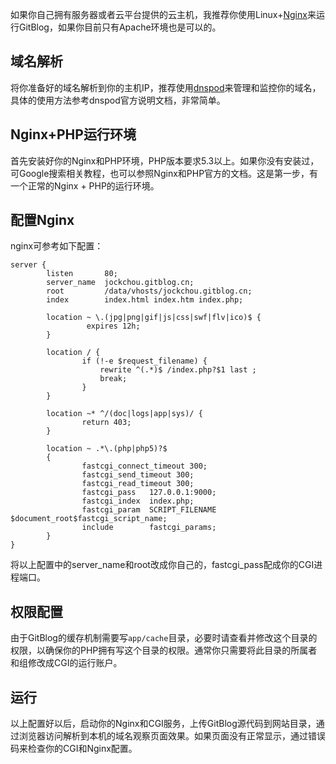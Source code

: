 <!--
author: jockchou
date: 2015-07-22
title: 在Nginx上运行GitBlog
tags: GitBlog
category: GitBlog
status: publish
summary: 如果你自己拥有服务器或者云平台提供的云主机，我推荐你使用Linux+[Nginx](http://nginx.org/)来运行GitBlog，如果你目前只有Apache环境也是可以的。
-->

如果你自己拥有服务器或者云平台提供的云主机，我推荐你使用Linux+[Nginx](http://nginx.org/)来运行GitBlog，如果你目前只有Apache环境也是可以的。

## 域名解析 ##
将你准备好的域名解析到你的主机IP，推荐使用[dnspod](https://www.dnspod.cn/)来管理和监控你的域名，具体的使用方法参考dnspod官方说明文档，非常简单。

## Nginx+PHP运行环境 ##

首先安装好你的Nginx和PHP环境，PHP版本要求5.3以上。如果你没有安装过，可Google搜索相关教程，也可以参照Nginx和PHP官方的文档。这是第一步，有一个正常的Nginx + PHP的运行环境。

## 配置Nginx ##

nginx可参考如下配置：

```
server {
        listen       80;
        server_name  jockchou.gitblog.cn;
        root         /data/vhosts/jockchou.gitblog.cn;
        index        index.html index.htm index.php;

        location ~ \.(jpg|png|gif|js|css|swf|flv|ico)$ {
                 expires 12h;
        }

        location / {
                if (!-e $request_filename) {
                    rewrite ^(.*)$ /index.php?$1 last ;
                    break;
                }
        }

        location ~* ^/(doc|logs|app|sys)/ {
                return 403;
        }
    
        location ~ .*\.(php|php5)?$
        {
                fastcgi_connect_timeout 300;
                fastcgi_send_timeout 300;
                fastcgi_read_timeout 300;
                fastcgi_pass   127.0.0.1:9000;
                fastcgi_index  index.php;
                fastcgi_param  SCRIPT_FILENAME $document_root$fastcgi_script_name;
                include        fastcgi_params;
        }
}
```

将以上配置中的server_name和root改成你自己的，fastcgi_pass配成你的CGI进程端口。

## 权限配置 ##

由于GitBlog的缓存机制需要写`app/cache`目录，必要时请查看并修改这个目录的权限，以确保你的PHP拥有写这个目录的权限。通常你只需要将此目录的所属者和组修改成CGI的运行账户。


## 运行 ##

以上配置好以后，启动你的Nginx和CGI服务，上传GitBlog源代码到网站目录，通过浏览器访问解析到本机的域名观察页面效果。如果页面没有正常显示，通过错误码来检查你的CGI和Nginx配置。